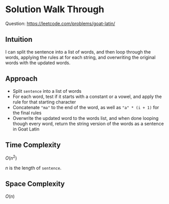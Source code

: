 # Solution Walk Through
Question: https://leetcode.com/problems/goat-latin/

## Intuition
I can split the sentence into a list of words, and then loop through the words, applying the rules at for each string, and overwriting the original words with the updated words.

## Approach
- Split `sentence` into a list of words
- For each word, test if it starts with a constant or a vowel, and apply the rule for that starting character
- Concatenate `"ma"` to the end of the word, as well as `"a" * (i + 1)` for the final rules
- Overwrite the updated word to the words list, and when done looping though every word, return the string version of the words as a sentence in Goat Latin

## Time Complexity
$O(n^2)$

$n$ is the length of `sentence`.

## Space Complexity
$O(n)$